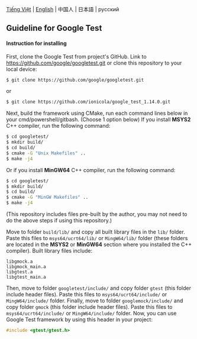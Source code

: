 [Tiếng Việt](doc/README_Vietnamese.md) | [English](./README.md) | 中国人 | 日本語 | русский
## Guideline for Google Test
#### Instruction for installing
First, clone the Google Test from project's GitHub. Link to https://github.com/google/googletest.git or clone this repository to your local device:
```bash
$ git clone https://github.com/google/googletest.git
```
or
```bash
$ git clone https://github.com/ionicola/google_test_1.14.0.git
```
Next, build the framework using CMake, run each command lines below in your cmd/powershell/gitbash. (Choose 1 option below)
If you install **MSYS2** C++ compiler, run the following command:
```bash
$ cd googletest/
$ mkdir build/
$ cd build/
$ cmake -G "Unix Makefiles" ..
$ make -j4
```
Or if you install **MinGW64** C++ compiler, run the following command:
```bash
$ cd googletest/
$ mkdir build/
$ cd build/
$ cmake -G "MinGW Makefiles" ..
$ make -j4
```
(This repository includes files pre-built by the author, you may not need to do the above steps if using this repository.)

Move to folder `build/lib/` and copy all built library files in the `lib/` folder. Paste this files to `msys64/ucrt64/lib/` or `MingW64/lib/` folder (these folders are located in the **MSYS2** or **MinGW64** section where you installed the C++ compiler).
Built library files include:
```
libgmock.a
libgmock_main.a
libgtest.a
libgtest_main.a
```
Then, move to folder `googletest/include/` and copy folder `gtest` (this folder include header files). Paste this files to `msys64/ucrt64/include/` or `MingW64/include/` folder.
Finally, move to folder `googlemock/include/` and copy folder `gmock` (this folder include header files). Paste this files to `msys64/ucrt64/include/` or `MingW64/include/` folder.
Now, you can use Google Test framework by using this header in your project: 
```.cpp
#include <gtest/gtest.h>
```
